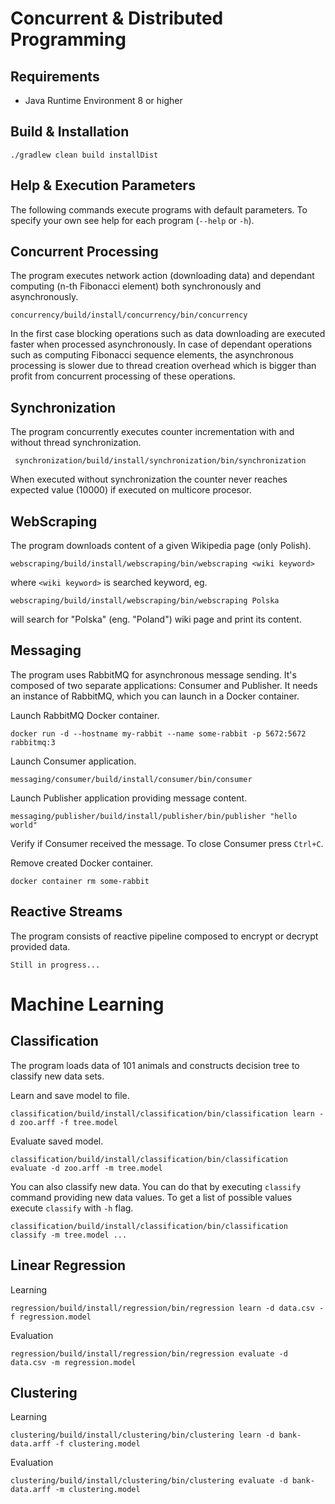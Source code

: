 # Concurrent & Distributed Programming
## Requirements
* Java Runtime Environment 8 or higher

## Build & Installation
    ./gradlew clean build installDist

## Help & Execution Parameters
The following commands execute programs with default parameters. To specify your own see help for each program (`--help` or `-h`).

## Concurrent Processing
The program executes network action (downloading data) and dependant computing (n-th Fibonacci element) both synchronously and asynchronously.

    concurrency/build/install/concurrency/bin/concurrency

In the first case blocking operations such as data downloading are executed faster when processed asynchronously. In case of dependant operations such as computing Fibonacci sequence elements, the asynchronous processing is slower due to thread creation overhead which is bigger than profit from concurrent processing of these operations.

## Synchronization
The program concurrently executes counter incrementation with and without thread synchronization.

     synchronization/build/install/synchronization/bin/synchronization

When executed without synchronization the counter never reaches expected value (10000) if executed on multicore procesor.

## WebScraping
The program downloads content of a given Wikipedia page (only Polish).

    webscraping/build/install/webscraping/bin/webscraping <wiki keyword>
    
where `<wiki keyword>` is searched keyword, eg.

    webscraping/build/install/webscraping/bin/webscraping Polska
    
will search for "Polska" (eng. "Poland") wiki page and print its content.

## Messaging
The program uses RabbitMQ for asynchronous message sending.
It's composed of two separate applications: Consumer and Publisher.
It needs an instance of RabbitMQ, which you can launch in a Docker container.

Launch RabbitMQ Docker container.

    docker run -d --hostname my-rabbit --name some-rabbit -p 5672:5672 rabbitmq:3

Launch Consumer application.

    messaging/consumer/build/install/consumer/bin/consumer
    
Launch Publisher application providing message content.

    messaging/publisher/build/install/publisher/bin/publisher "hello world"
    
Verify if Consumer received the message.
To close Consumer press `Ctrl+C`.

Remove created Docker container.

    docker container rm some-rabbit

## Reactive Streams
The program consists of reactive pipeline composed to encrypt or decrypt provided data.

    Still in progress...

# Machine Learning
## Classification
The program loads data of 101 animals and constructs decision tree to classify new data sets.

Learn and save model to file.

    classification/build/install/classification/bin/classification learn -d zoo.arff -f tree.model

Evaluate saved model.

    classification/build/install/classification/bin/classification evaluate -d zoo.arff -m tree.model
    
You can also classify new data. You can do that by executing `classify` command providing new data values.
To get a list of possible values execute `classify` with `-h` flag.

    classification/build/install/classification/bin/classification classify -m tree.model ...

## Linear Regression
Learning

    regression/build/install/regression/bin/regression learn -d data.csv -f regression.model

Evaluation

    regression/build/install/regression/bin/regression evaluate -d data.csv -m regression.model

## Clustering

Learning

    clustering/build/install/clustering/bin/clustering learn -d bank-data.arff -f clustering.model
    
Evaluation
    
    clustering/build/install/clustering/bin/clustering evaluate -d bank-data.arff -m clustering.model

